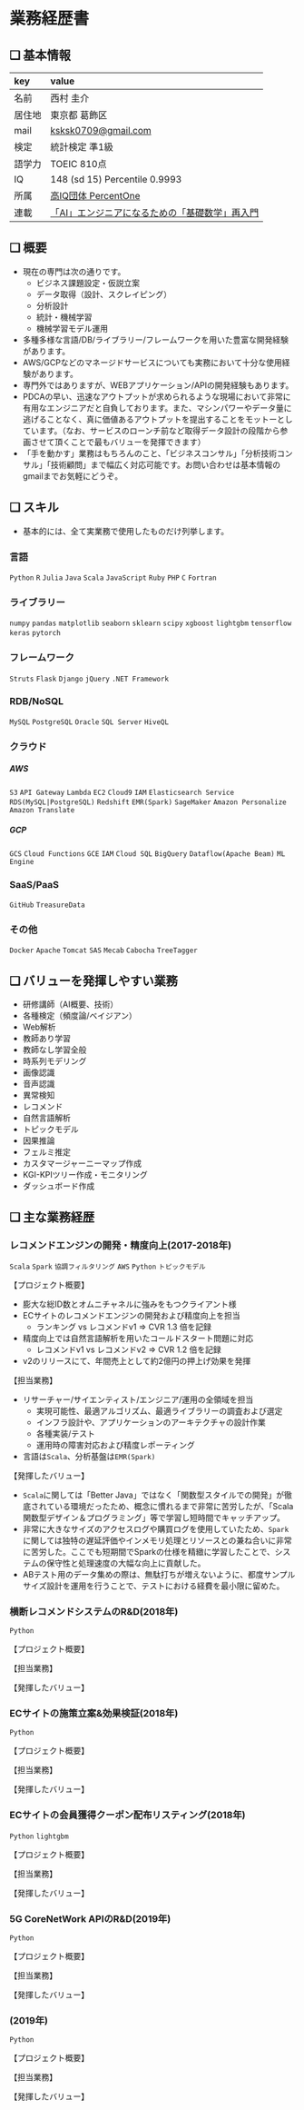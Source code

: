 業務経歴書
===

## ❏ 基本情報

| key            | value                                    |
| :--- | :---------------------------------------- |
| 名前           | 西村 圭介                                |
| 居住地         | 東京都 葛飾区                            |
|mail|ksksk0709@gmail.com|
| 検定         | 統計検定 準1級                              |
| 語学力         | TOEIC 810点                              |
| IQ         | 148 (sd 15) Percentile 0.9993      |
| 所属         | [高IQ団体 PercentOne](https://www.facebook.com/iqover135/)      |
| 連載           | [「AI」エンジニアになるための「基礎数学」再入門](https://www.itmedia.co.jp/author/220138/) |

<!-- | ポートフォリオ | xxx| -->

## ❏ 概要

- 現在の専門は次の通りです。
    - ビジネス課題設定・仮説立案
    - データ取得（設計、スクレイピング）
    - 分析設計
    - 統計・機械学習
    - 機械学習モデル運用
- 多種多様な言語/DB/ライブラリー/フレームワークを用いた豊富な開発経験があります。
- AWS/GCPなどのマネージドサービスについても実務において十分な使用経験があります。
- 専門外ではありますが、WEBアプリケーション/APIの開発経験もあります。
- PDCAの早い、迅速なアウトプットが求められるような現場において非常に有用なエンジニアだと自負しております。また、マシンパワーやデータ量に逃げることなく、真に価値あるアウトプットを提出することをモットーとしています。（なお、サービスのローンチ前など取得データ設計の段階から参画させて頂くことで最もバリューを発揮できます）
- 「手を動かす」業務はもちろんのこと、「ビジネスコンサル」「分析技術コンサル」「技術顧問」まで幅広く対応可能です。お問い合わせは基本情報のgmailまでお気軽にどうぞ。

## ❏ スキル

- 基本的には、全て実業務で使用したものだけ列挙します。

### 言語

`Python` `R` `Julia` `Java` `Scala` `JavaScript` `Ruby` `PHP` `C` `Fortran`

### ライブラリー

`numpy` `pandas` `matplotlib` `seaborn` `sklearn` `scipy` `xgboost` `lightgbm` `tensorflow` `keras` `pytorch`

### フレームワーク

`Struts` `Flask` `Django` `jQuery` `.NET Framework`

### RDB/NoSQL

`MySQL` `PostgreSQL` `Oracle` `SQL Server` `HiveQL`

### クラウド

##### AWS

`S3` `API Gateway` `Lambda` `EC2` `Cloud9` `IAM` `Elasticsearch Service` `RDS(MySQL|PostgreSQL)` `Redshift` `EMR(Spark)` `SageMaker` `Amazon Personalize` `Amazon Translate`

##### GCP

`GCS` `Cloud Functions` `GCE` `IAM` `Cloud SQL` `BigQuery` `Dataflow(Apache Beam)` `ML Engine`

### SaaS/PaaS

`GitHub` `TreasureData`

### その他

`Docker` `Apache` `Tomcat` `SAS` `Mecab` `Cabocha` `TreeTagger`

## ❏ バリューを発揮しやすい業務
- 研修講師（AI概要、技術）
- 各種検定（頻度論/ベイジアン）
- Web解析
- 教師あり学習
- 教師なし学習全般
- 時系列モデリング
- 画像認識
- 音声認識
- 異常検知
- レコメンド
- 自然言語解析
- トピックモデル
- 因果推論
- フェルミ推定
- カスタマージャーニーマップ作成
- KGI-KPIツリー作成・モニタリング
- ダッシュボード作成

## ❏ 主な業務経歴

### レコメンドエンジンの開発・精度向上(2017-2018年)

`Scala` `Spark` `協調フィルタリング` `AWS` `Python` `トピックモデル`

【プロジェクト概要】
- 膨大な総ID数とオムニチャネルに強みをもつクライアント様
- ECサイトのレコメンドエンジンの開発および精度向上を担当
    - ランキング vs レコメンドv1 => CVR 1.3 倍を記録
- 精度向上では自然言語解析を用いたコールドスタート問題に対応
    - レコメンドv1 vs レコメンドv2 => CVR 1.2 倍を記録
- v2のリリースにて、年間売上として約2億円の押上げ効果を発揮

【担当業務】
- リサーチャー/サイエンティスト/エンジニア/運用の全領域を担当
    - 実現可能性、最適アルゴリズム、最適ライブラリーの調査および選定
    - インフラ設計や、アプリケーションのアーキテクチャの設計作業
    - 各種実装/テスト
    - 運用時の障害対応および精度レポーティング
- 言語は`Scala`、分析基盤は`EMR(Spark)`

【発揮したバリュー】
- `Scala`に関しては「Better Java」ではなく「関数型スタイルでの開発」が徹底されている環境だったため、概念に慣れるまで非常に苦労したが、「Scala関数型デザイン＆プログラミング」等で学習し短時間でキャッチアップ。
- 非常に大きなサイズのアクセスログや購買ログを使用していたため、`Spark`に関しては独特の遅延評価やインメモリ処理とリソースとの兼ね合いに非常に苦労した。ここでも短期間でSparkの仕様を精緻に学習したことで、システムの保守性と処理速度の大幅な向上に貢献した。
- ABテスト用のデータ集めの際は、無駄打ちが増えないように、都度サンプルサイズ設計を運用を行うことで、テストにおける経費を最小限に留めた。

### 横断レコメンドシステムのR&D(2018年)

`Python`

【プロジェクト概要】

【担当業務】

【発揮したバリュー】

### ECサイトの施策立案&効果検証(2018年)

`Python`

【プロジェクト概要】

【担当業務】

【発揮したバリュー】

### ECサイトの会員獲得クーポン配布リスティング(2018年)

`Python` `lightgbm`

【プロジェクト概要】

【担当業務】

【発揮したバリュー】

### 5G CoreNetWork APIのR&D(2019年)

`Python`

【プロジェクト概要】

【担当業務】

【発揮したバリュー】

### (2019年)

`Python`

【プロジェクト概要】

【担当業務】

【発揮したバリュー】

